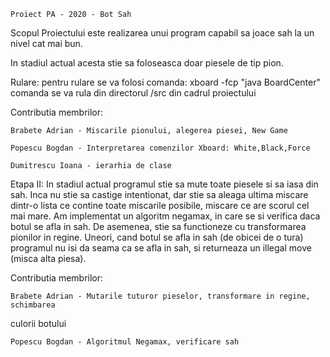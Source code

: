                         
    Proiect PA - 2020 - Bot Sah

Scopul Proiectului este realizarea unui program capabil sa joace sah la un nivel
cat mai bun.

In stadiul actual acesta stie sa foloseasca doar piesele de tip pion.

            
Rulare:
    pentru rulare se va folosi comanda: xboard -fcp "java BoardCenter"
    comanda se va rula din directorul /src din cadrul proiectului
                    
Contributia membrilor:
                    
    Brabete Adrian - Miscarile pionului, alegerea piesei, New Game
                  
    Popescu Bogdan - Interpretarea comenzilor Xboard: White,Black,Force
                  
    Dumitrescu Ioana - ierarhia de clase 
    
Etapa II:
    In stadiul actual programul stie sa mute toate piesele si sa iasa din sah.
Inca nu stie sa castige intentionat, dar stie sa aleaga ultima miscare dintr-o 
lista ce contine toate miscarile posibile, miscare ce are scorul cel mai mare.
Am implementat un algoritm negamax, in care se si verifica daca botul se afla
in sah. De asemenea, stie sa functioneze cu transformarea pionilor in regine.
    Uneori, cand botul se afla in sah (de obicei de o tura) programul nu isi
da seama ca se afla in sah, si returneaza un illegal move (misca alta piesa).

Contributia membrilor:
                
    Brabete Adrian - Mutarile tuturor pieselor, transformare in regine, schimbarea
                                
culorii botului
                  
    Popescu Bogdan - Algoritmul Negamax, verificare sah